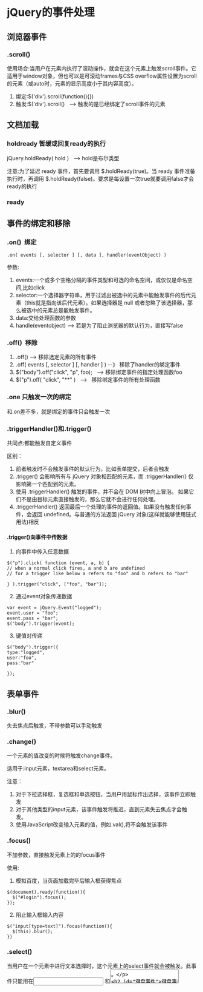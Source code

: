 # jQuery的事件处理

## 浏览器事件

### .scroll()

使用场合:当用户在元素内执行了滚动操作，就会在这个元素上触发scroll事件。它适用于window对象，但也可以是可滚动frames与CSS overflow属性设置为scroll的元素（或auto时，元素的显示高度小于其内容高度）。

1. 绑定:$('div').scroll(function(){})
2. 触发:$('div').scroll()   --> 触发的是已经绑定了scroll事件的元素


## 文档加载

### holdready 暂缓或回复ready的执行

jQuery.holdReady( hold )   --> hold是布尔类型

注意:为了延迟 ready 事件，首先要调用 $.holdReady(true)。当 ready 事件准备执行时，再调用 $.holdReady(false)。要求是每设置一次true就要调用false才会ready的执行

### ready


## 事件的绑定和移除

### .on()  绑定

```
.on( events [, selector ] [, data ], handler(eventObject) )

```
参数:

1. events:一个或多个空格分隔的事件类型和可选的命名空间，或仅仅是命名空间,比如click
2. selector:一个选择器字符串，用于过滤出被选中的元素中能触发事件的后代元素（this就是指向该后代元素）。如果选择器是 null 或者忽略了该选择器，那么被选中的元素总是能触发事件。
3. data:交给处理函数的参数
4. handle(eventobject) --> 若是为了阻止浏览器的默认行为，直接写false

### .off()  移除

1. .off() --> 移除选定元素的所有事件
2. .off( events [, selector ] [, handler ] ) --》 移除了handler的绑定事件
3. $("body").off("click", "p", foo);   --> 移除绑定事件的指定处理函数foo
4. $("p").off( "click", "**" )    -->   移除绑定事件的所有处理函数

### .one 只触发一次的绑定

和.on差不多，就是绑定的事件只会触发一次

### .triggerHandler()和.trigger()

共同点:都能触发自定义事件

区别：
1. 前者触发时不会触发事件的默认行为，比如表单提交，后者会触发
2. .trigger() 会影响所有与 jQuery 对象相匹配的元素，而 .triggerHandler() 仅影响第一个匹配到的元素。
3. 使用 .triggerHandler() 触发的事件，并不会在 DOM 树中向上冒泡。 如果它们不是由目标元素直接触发的，那么它就不会进行任何处理。
4. .triggerHandler() 返回最后一个处理的事件的返回值。如果没有触发任何事件，会返回 undefined。与普通的方法返回 jQuery 对象(这样就能够使用链式用法)相反

#### .trigger()向事件中传数据

1. 向事件中传入任意数据
```
$("p").click( function (event, a, b) {
// when a normal click fires, a and b are undefined
// for a trigger like below a refers to "foo" and b refers to "bar"
 
} ).trigger("click", ["foo", "bar"]);
```
2. 通过event对象传递数据
```
var event = jQuery.Event("logged");
event.user = "foo";
event.pass = "bar";
$("body").trigger(event);
```

3. 键值对传递

```
$("body").trigger({
type:"logged",
user:"foo",
pass:"bar"
 
});
```

## 表单事件

### .blur()

失去焦点后触发，不带参数可以手动触发

### .change()

一个元素的值改变的时候将触发change事件。

适用于:input元素，textarea和select元素。
 
注意：
1. 对于下拉选择框，复选框和单选按钮，当用户用鼠标作出选择，该事件立即触发
2. 对于其他类型的input元素，该事件触发将推迟，直到元素失去焦点才会触发。
3. 使用JavaScript改变输入元素的值，例如.val(),将不会触发该事件

### .focus()

不加参数，直接触发元素上的的focus事件

使用:
1. 模拟百度，当页面加载完毕后输入框获得焦点

```
$(document).ready(function(){
  $("#login").focus();
});
```
2. 阻止输入框输入内容

```
$("input[type=text]").focus(function(){
  $(this).blur();
})
```
### .select()

当用户在一个元素中进行文本选择时，这个元素上的select事件就会被触发。此事件只能用在<input type="text"> 和<textarea>。

## 键盘事件

.keydown(),.keypress(),.keyup()

区别:前面2者当键盘按下去的时候就触发了，后面的当键盘按下去再松开时才会触发

## 鼠标事件

### .contextmenu()

 当在一个元素上点击鼠标的右键时,contextmenu事件被发送到这个元素上,但在显示的上下文菜单(右键菜单)之前。 这时上下文菜单键被按下，该事件在html元素上被触发。 任何HTML元素都可以接受此事件。、
 
### .focusin() 和 .focusout()
 
 在元素获取焦点或失去焦点时触发，和.focus()不同的是，支持事件冒泡，比如可以在父元素上查看子元素的焦点情况
 
### .hover()    mouseenter和 mouseleave事件综合
 
 ```
 .hover( handlerIn(eventObject), handlerOut(eventObject) )
 ```
 
### .mousedown() 和 .mouseup()
 
 鼠标按下和鼠标松开触发

###  .mousemove()

鼠标在元素中移动触发

### .mouseout()和 .mouseover()

鼠标移出和鼠标移入

注意：存在事件冒泡，会造成多次触发

和mouseleave和.mouseenter的区别:leave和enter时只有鼠标指针穿过绑定了的元素时才触发，而out和over经过被选元素和其子元素时都会触发

## event对象属性和方法

1. event.target:事件引起的元素
2. event.currentTarget:在事件冒泡过程中的当前DOM元素。默认等于this。如果您使用jQuery.proxy或另一种形式操作作用域，this 将等于您所提供的context（上下文），而不是event.currentTarget
3. event.relatedTarget:在事件中涉及的其它任何DOM元素。
4. event.stopPropagation() : 阻止冒泡
5. event.preventDefault():阻止默认行为
6. event.pageX/pageY:距离文档的左边和上边的位置
7. event.timeStamp:这个属性返回事件触发时距离1970年1月1日的毫秒数
8. event.type:触发的事件类型
9. event.which: 针对键盘和鼠标事件，这个属性能确定你到底按的是哪个键。对于键盘是acsii码，对于鼠标 1左2中3右
